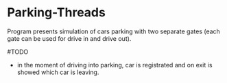 # Parking-Threads
Program presents simulation of cars parking with two separate gates (each gate can be used for drive in and drive out). 

#TODO
- in the moment of driving into parking, car is registrated and on exit is showed which car is leaving.
